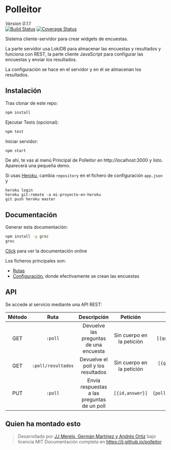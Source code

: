 # Polleitor
_Version 0.1.1_    
[![Build Status](https://travis-ci.com/JJ/polleitor.svg?branch=master)](https://travis-ci.com/JJ/polleitor)
[![Coverage Status](https://coveralls.io/repos/github/oslugr/polleitor/badge.svg?branch=master)](https://coveralls.io/github/oslugr/polleitor?branch=master)

Sistema cliente-servidor para crear widgets de encuestas.

La parte servidor usa LokiDB para almacenar las encuestas y resultados y funciona con REST, la parte cliente JavaScript para configurar las encuestas y enviar los resultados.

La configuración se hace en el servidor y en él se almacenan los resultados.

## Instalación

Tras clonar de este repo:
```bash
npm install
```

Ejecutar Tests (opcional):
```bash
npm test
```

Iniciar servidor:
```bash
npm start
```

De ahí, te vas al menú Principal de Polleitor en http://localhost:3000
y listo. Aparecerá una pequeña demo.

Si usas [Heroku](http://heroku.com), cambia `repository` en el fichero de configuración `app.json` y

    heroku login
	heroku git:remote -a mi-proyecto-en-heroku
	git push heroku master


## Documentación

Generar esta documentación:
```bash
npm install -g groc
groc
```

[Click](https://jj.github.io/polleitor) para ver la documentación online

Los ficheros principales son:

* [Rutas](http://jj.github.io/polleitor/routes.html)
* [Configuración](http://jj.github.io/polleitor/config.html),
  donde efectivamente se crean las encuestas



## API
Se accede al servicio mediante una API REST:

| **Método** | **Ruta**           | **Descripción**       | **Petición**| **Respuesta**|
|:----------:|:------------------:|:---------------------:|:-----------:|:------------:|
| GET        |`:poll`             | Devuelve las preguntas de una encuesta |Sin cuerpo en la petición|`[{question,[options],id}]`|
| GET        |`:poll/resultados`  | Devuelve el poll y los resultados|Sin cuerpo en la petición|`[{question,[options],id,[answers]}]`|
| PUT        |`:poll`             | Envía respuestas a las preguntas de un poll |`[{id,answer}]`|`{poll,updates,failedUpdates}`|

## Quien ha montado esto

> Desarrollado por [JJ Merelo, Germán Martínez y Andrés Ortiz](https://github.com/JJ/polleitor/graphs/contributors) bajo licencia MIT
> Documentación completa en <https://jj.github.io/polleitor>
